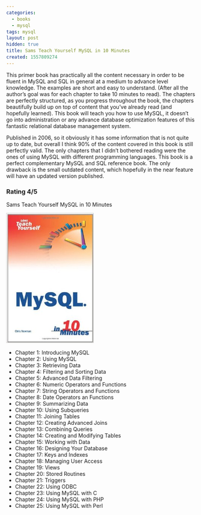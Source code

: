 ```yaml
---
categories:
  - books
  - mysql
tags: mysql
layout: post
hidden: true
title: Sams Teach Yourself MySQL in 10 Minutes
created: 1557809274
---
```

This primer book has practically all the content necessary in order to be fluent in MySQL and SQL in general at a medium to advance level knowledge. The examples are short and easy to understand. (After all the author’s goal was for each chapter to take 10 minutes to read). The chapters are perfectly structured, as you progress throughout the book, the chapters beautifully build up on top of content that you’ve already read (and hopefully learned).  This book will teach you how to use MySQL, it doesn’t go into administration or any advance database optimization features of this fantastic relational database management system.

Published in 2006, so it obviously it has some information that is not quite up to date, but overall I think 90% of the content covered in this book is still perfectly valid. The only chapters that I didn’t bothered reading were the ones of using MySQL with different programming languages. This book is a perfect complementary MySQL and SQL reference book. The only drawback is the small outdated content, which hopefully in the near feature will have an updated version published. 

### Rating 4/5

Sams Teach Yourself MySQL in 10 Minutes

<a href="https://www.amazon.com/Sams-Teach-Yourself-MySQL-Minutes/dp/0672328631" target="_blank"><img src="/assets/books/sams-teach-yourself-MySQL-in-10-minutes.jpg"></a>

* Chapter 1: Introducing MySQL
* Chapter 2: Using MySQL
* Chapter 3: Retrieving Data
* Chapter 4: Filtering and Sorting Data
* Chapter 5: Advanced Data Filtering
* Chapter 6: Numeric Operators and Functions
* Chapter 7: String Operators and Functions
* Chapter 8: Date Operators an Functions
* Chapter 9: Summarizing Data
* Chapter 10: Using Subqueries
* Chapter 11: Joining Tables
* Chapter 12: Creating Advanced Joins
* Chapter 13: Combining Queries
* Chapter 14: Creating and Modifying Tables
* Chapter 15: Working with Data
* Chapter 16: Designing Your Database
* Chapter 17: Keys and Indexes
* Chapter 18: Managing User Access
* Chapter 19: Views
* Chapter 20: Stored Routines
* Chapter 21: Triggers
* Chapter 22: Using ODBC
* Chapter 23: Using MySQL with C
* Chapter 24: Using MySQL with PHP
* Chapter 25: Using MySQL with Perl
